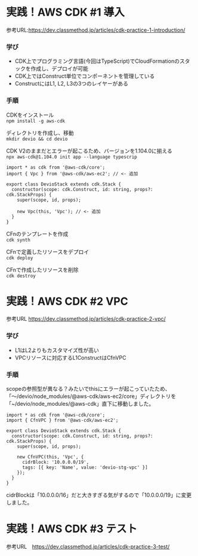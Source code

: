 # 実践！AWS CDK #1 導入
参考URL:https://dev.classmethod.jp/articles/cdk-practice-1-introduction/

### 学び
* CDK上でプログラミング言語(今回はTypeScript)でCloudFormationのスタックを作成し、デプロイが可能
* CDK上ではConstruct単位でコンポーネントを管理している
* ConstructにはL1, L2, L3の3つのレイヤーがある

### 手順
CDKをインストール  
`npm install -g aws-cdk`  

ディレクトリを作成し、移動  
`mkdir devio && cd devio`  

CDK V2のままだとエラーが起こるため、バージョンを1.104.0に揃える  
`npx aws-cdk@1.104.0 init app --language typescrip`

```tsx  
import * as cdk from '@aws-cdk/core';
import { Vpc } from '@aws-cdk/aws-ec2'; // <- 追加

export class DevioStack extends cdk.Stack {
  constructor(scope: cdk.Construct, id: string, props?: cdk.StackProps) {
    super(scope, id, props);

    new Vpc(this, 'Vpc'); // <- 追加
  }
}
```
CFnのテンプレートを作成  
`cdk synth`

CFnで定義したリソースをデプロイ  
`cdk deploy`

CFnで作成したリソースを削除  
`cdk destroy`

# 実践！AWS CDK #2 VPC
参考URL
https://dev.classmethod.jp/articles/cdk-practice-2-vpc/

### 学び
* L1はL2よりもカスタマイズ性が高い
* VPCリソースに対応するL1ConstructはCfnVPC


### 手順

scopeの参照型が異なる？みたいでthisにエラーが起こっていたため、「〜/devio/node_modules/@aws-cdk/aws-ec2/core」ディレクトリを「~/devio/node_modules/@aws-cdk」直下に移動しました。  



```tsx  
import * as cdk from '@aws-cdk/core';
import { CfnVPC } from '@aws-cdk/aws-ec2';

export class DevioStack extends cdk.Stack {
  constructor(scope: cdk.Construct, id: string, props?: cdk.StackProps) {
    super(scope, id, props);

    new CfnVPC(this, 'Vpc', {
      cidrBlock: '10.0.0.0/19',
      tags: [{ key: 'Name', value: 'devio-stg-vpc' }]
    });
  }
}
```

cidrBlockは「10.0.0.0/16」だと大きすぎる気がするので「10.0.0.0/19」に変更しました。

# 実践！AWS CDK #3 テスト
参考URL　https://dev.classmethod.jp/articles/cdk-practice-3-test/
